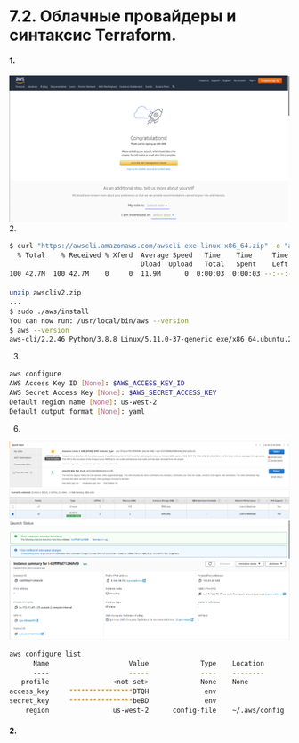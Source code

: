 # 7.2. Облачные провайдеры и синтаксис Terraform.

#### 1.
![aws_registration](../imgs/aws_registration.png)
2.
```bash
$ curl "https://awscli.amazonaws.com/awscli-exe-linux-x86_64.zip" -o "awscliv2.zip"
  % Total    % Received % Xferd  Average Speed   Time    Time     Time  Current
                                 Dload  Upload   Total   Spent    Left  Speed
100 42.7M  100 42.7M    0     0  11.9M      0  0:00:03  0:00:03 --:--:-- 11.9M

unzip awscliv2.zip
...
$ sudo ./aws/install
You can now run: /usr/local/bin/aws --version
$ aws --version 
aws-cli/2.2.46 Python/3.8.8 Linux/5.11.0-37-generic exe/x86_64.ubuntu.20 prompt/off
```

3.
```bash
aws configure
AWS Access Key ID [None]: $AWS_ACCESS_KEY_ID
AWS Secret Access Key [None]: $AWS_SECRET_ACCESS_KEY
Default region name [None]: us-west-2
Default output format [None]: yaml
```
6.
![es2_creating](../imgs/free_instance_creating.png)
![instance_type_selecting](../imgs/instance_type_selecting.png)
![instance_lauching](../imgs/instance_lauching.png)
![stoping_instance](../imgs/stoping_instance.png)

```bash
aws configure list
      Name                    Value             Type    Location
      ----                    -----             ----    --------
   profile                <not set>             None    None
access_key     ****************DTQH              env    
secret_key     ****************beBD              env    
    region                us-west-2      config-file    ~/.aws/config
```
#### 2.
